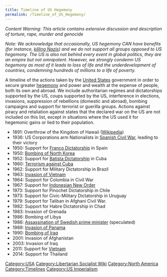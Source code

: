```yaml
---
title: Timeline of US Hegemony
permalink: /Timeline_of_US_Hegemony/
---
```


*Content Warning: This article contains extensive discussion and
description of torture, rape, murder and genocide*

*Note: We acknowledge that occasionally, US hegemony CAN have benefits
(for instance, [killing Nazis](Anti-Fascism "wikilink")) and we do not
support all groups opposed to US hegemony. The US is also not behind
every event in global politics, they are an empire but not omnipotent.
However, we strongly condemn US hegemony as most of it leads to loss of
life and the underdevelopment of countries, condemning hundreds of
millions to a life of poverty.*

A timeline of the actions taken by the [United
States](United_States_of_America "wikilink") government in order to
secure greater [hegemony](US_Hegemony "wikilink") and power and wealth
at the expense of people, both its own and abroad. We include
authoritarian regimes and dictatorships supported by the US, coups
supported by the US, interference in elections, invasions, suppression
of rebellions (domestic and abroad), bombing campaigns and support for
terrorist or guerilla groups. Actions against piracy and retaliation
against states that the declared war on the US are not included on this
list, except in situations where the US used it for hegemonic gains or
lied to their population.

- 1891: Overthrow of the Kingdom of Hawaii
  ([Wikipedia](https://en.wikipedia.org/wiki/Overthrow_of_the_Hawaiian_Kingdom))
- 1936: US Corporations arm Nationalists in [Spanish Civil
  War](Spanish_Civil_War "wikilink"), leading to their victory
- 1950: Support for [Franco
  Dictatorship](Franco_Dictatorship "wikilink") in Spain
- 1950: [Bombing of North Korea](US_Bombing_of_North_Korea "wikilink")
- 1952: Support for [Batista
  Dictatorship](Batista_Dictatorship "wikilink") in Cuba
- 1960: [Terrorism against Cuba](Terrorism_in_Cuba "wikilink")
- 1962: Support for Military Dictatorship in Brazil
- 1963: [Invasion of Vietnam](Vietnam_War "wikilink")
- 1964: Support for Colombia in Civil War
- 1967: Support for [Indonesian New
  Order](New_Order_(Indonesia) "wikilink")
- 1973: Support for Pinochet Dictatorship in Chile
- 1973: Support for Civic-Military Dictatorship in Uruguay
- 1979: Support for Taliban in Afghani Civil War.
- 1982: Support for Habre Dictatorship in Chad
- 1983: Invasion of Grenada
- 1986: Bombing of Libya
- 1986: [Assassination of Swedish prime minister](Olof_Palme "wikilink")
  (speculated)
- 1989: [Invasion of Panama](US_Invasion_of_Panama "wikilink")
- 1990: [Bombing of Iraq](Gulf_War_(1990) "wikilink")
- 2001: Invasion of Afghanistan
- 2003: Invasion of Iraq
- 2011: Support for [Vietnam](Vietnam "wikilink")
- 2014: Support for Thailand

[Category:USA](Category:USA "wikilink") [Category:Libertarian Socialist
Wiki](Category:Libertarian_Socialist_Wiki "wikilink") [Category:North
America](Category:North_America "wikilink")
[Category:Timelines](Category:Timelines "wikilink") [Category:US
Imperialism](Category:US_Imperialism "wikilink")